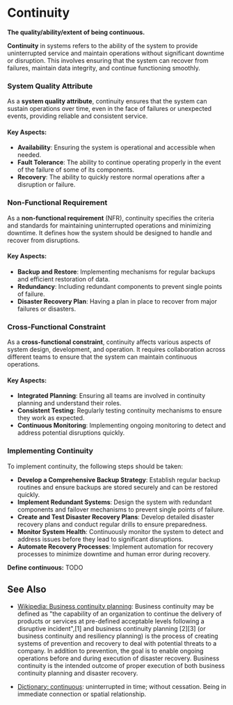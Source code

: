 # Continuity

**The quality/ability/extent of being continuous.**

<span data-chatgpt-prompt="continuity + template">

**Continuity** in systems refers to the ability of the system to provide uninterrupted service and maintain operations without significant downtime or disruption. This involves ensuring that the system can recover from failures, maintain data integrity, and continue functioning smoothly.

### System Quality Attribute

As a **system quality attribute**, continuity ensures that the system can sustain operations over time, even in the face of failures or unexpected events, providing reliable and consistent service.

#### Key Aspects:
- **Availability**: Ensuring the system is operational and accessible when needed.
- **Fault Tolerance**: The ability to continue operating properly in the event of the failure of some of its components.
- **Recovery**: The ability to quickly restore normal operations after a disruption or failure.

### Non-Functional Requirement

As a **non-functional requirement** (NFR), continuity specifies the criteria and standards for maintaining uninterrupted operations and minimizing downtime. It defines how the system should be designed to handle and recover from disruptions.

#### Key Aspects:
- **Backup and Restore**: Implementing mechanisms for regular backups and efficient restoration of data.
- **Redundancy**: Including redundant components to prevent single points of failure.
- **Disaster Recovery Plan**: Having a plan in place to recover from major failures or disasters.

### Cross-Functional Constraint

As a **cross-functional constraint**, continuity affects various aspects of system design, development, and operation. It requires collaboration across different teams to ensure that the system can maintain continuous operations.

#### Key Aspects:
- **Integrated Planning**: Ensuring all teams are involved in continuity planning and understand their roles.
- **Consistent Testing**: Regularly testing continuity mechanisms to ensure they work as expected.
- **Continuous Monitoring**: Implementing ongoing monitoring to detect and address potential disruptions quickly.

### Implementing Continuity

To implement continuity, the following steps should be taken:
- **Develop a Comprehensive Backup Strategy**: Establish regular backup routines and ensure backups are stored securely and can be restored quickly.
- **Implement Redundant Systems**: Design the system with redundant components and failover mechanisms to prevent single points of failure.
- **Create and Test Disaster Recovery Plans**: Develop detailed disaster recovery plans and conduct regular drills to ensure preparedness.
- **Monitor System Health**: Continuously monitor the system to detect and address issues before they lead to significant disruptions.
- **Automate Recovery Processes**: Implement automation for recovery processes to minimize downtime and human error during recovery.
  
</span>

**Define continuous:** <span data-chatgpt-prompt="define continuous (computers and software)">TODO</span>

## See Also

* [Wikipedia: Business continuity planning](https://wikipedia.org/wiki/Business_continuity_planning): Business continuity may be defined as "the capability of an organization to continue the delivery of products or services at pre-defined acceptable levels following a disruptive incident",[1] and business continuity planning [2][3] (or business continuity and resiliency planning) is the process of creating systems of prevention and recovery to deal with potential threats to a company. In addition to prevention, the goal is to enable ongoing operations before and during execution of disaster recovery. Business continuity is the intended outcome of proper execution of both business continuity planning and disaster recovery.

* [Dictionary: continuous](https://www.dictionary.com/browse/continuous): uninterrupted in time; without cessation. Being in immediate connection or spatial relationship.
